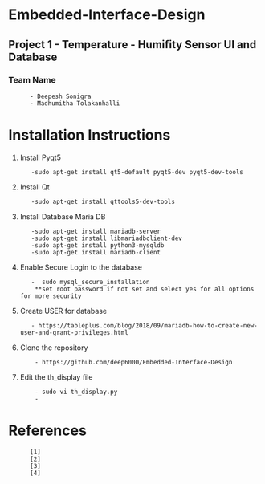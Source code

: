 # Embedded-Interface-Design

## Project 1 - Temperature - Humifity Sensor UI and Database

### Team Name
          - Deepesh Sonigra
          - Madhumitha Tolakanhalli


# Installation Instructions 
1) Install Pyqt5

          -sudo apt-get install qt5-default pyqt5-dev pyqt5-dev-tools

2) Install Qt

          -sudo apt-get install qttools5-dev-tools
3) Install Database Maria DB

          -sudo apt-get install mariadb-server
          -sudo apt-get install libmariadbclient-dev
          -sudo apt-get install python3-mysqldb
          -sudo apt-get install mariadb-client
4) Enable Secure Login to the database

          -  sudo mysql_secure_installation
           **set root password if not set and select yes for all options for more security
5) Create USER for database 

          - https://tableplus.com/blog/2018/09/mariadb-how-to-create-new-user-and-grant-privileges.html
 
6) Clone the repository 
          
           - https://github.com/deep6000/Embedded-Interface-Design
7) Edit the th_display file 

           - sudo vi th_display.py
           - 
 
 # References
          [1]
          [2]
          [3]
          [4]
